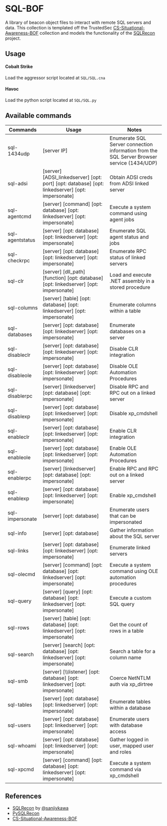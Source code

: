 # SQL-BOF
A library of beacon object files to interact with remote SQL servers and data. This collection is templated off the TrustedSec [CS-Situational-Awareness-BOF](https://github.com/trustedsec/CS-Situational-Awareness-BOF) collection and models the functionality of the [SQLRecon](https://github.com/skahwah/SQLRecon) project.

## Usage
#### Cobalt Strike
Load the aggressor script located at `SQL/SQL.cna`

#### Havoc
Load the python script located at `SQL/SQL.py`

## Available commands
|Commands|Usage|Notes|
|--------|-----|-----|
|sql-1434udp|[server IP] |Enumerate SQL Server connection information from the SQL Server Browser service (1434/UDP) |
|sql-adsi|[server] [ADSI_linkedserver] [opt: port] [opt: database] [opt: linkedserver] [opt: impersonate] |Obtain ADSI creds from ADSI linked server |
|sql-agentcmd |[server] [command] [opt: database] [opt: linkedserver] [opt: impersonate] |Execute a system command using agent jobs |
|sql-agentstatus |[server] [opt: database] [opt: linkedserver] [opt: impersonate] |Enumerate SQL agent status and jobs |
|sql-checkrpc |[server] [opt: database] [opt: linkedserver] [opt: impersonate] |Enumerate RPC status of linked servers |
|sql-clr |[server] [dll_path] [function] [opt: database] [opt: linkedserver] [opt: impersonate] |Load and execute .NET assembly in a stored procedure |
|sql-columns |[server] [table] [opt: database] [opt: linkedserver] [opt: impersonate] |Enumerate columns within a table |
|sql-databases |[server] [opt: database] [opt: linkedserver] [opt: impersonate] |Enumerate databases on a server|
|sql-disableclr |[server] [opt: database] [opt: linkedserver] [opt: impersonate] |Disable CLR integration |
|sql-disableole |[server] [opt: database] [opt: linkedserver] [opt: impersonate] |Disable OLE Automation Procedures |
|sql-disablerpc |[server] [linkedserver] [opt: database] [opt: impersonate] |Disable RPC and RPC out on a linked server |
|sql-disablexp |[server] [opt: database] [opt: linkedserver] [opt: impersonate] |Disable xp_cmdshell |
|sql-enableclr |[server] [opt: database] [opt: linkedserver] [opt: impersonate] |Enable CLR integration |
|sql-enableole |[server] [opt: database] [opt: linkedserver] [opt: impersonate] |Enable OLE Automation Procedures |
|sql-enablerpc |[server] [linkedserver] [opt: database] [opt: impersonate] |Enable RPC and RPC out on a linked server |
|sql-enablexp |[server] [opt: database] [opt: linkedserver] [opt: impersonate] |Enable xp_cmdshell |
|sql-impersonate |[server] [opt: database] |Enumerate users that can be impersonated |
|sql-info |[server] [opt: database] |Gather information about the SQL server |
|sql-links |[server] [opt: database] [opt: linkedserver] [opt: impersonate] |Enumerate linked servers |
|sql-olecmd |[server] [command] [opt: database] [opt: linkedserver] [opt: impersonate] |Execute a system command using OLE automation procedures |
|sql-query |[server] [query] [opt: database] [opt: linkedserver] [opt: impersonate] |Execute a custom SQL query |
|sql-rows |[server] [table] [opt: database] [opt: linkedserver] [opt: impersonate] |Get the count of rows in a table |
|sql-search |[server] [search] [opt: database] [opt: linkedserver] [opt: impersonate] |Search a table for a column name |
|sql-smb |[server] [\\\\listener] [opt: database] [opt: linkedserver] [opt: impersonate] |Coerce NetNTLM auth via xp_dirtree |
|sql-tables |[server] [opt: database] [opt: linkedserver] [opt: impersonate] |Enumerate tables within a database |
|sql-users |[server] [opt: database] [opt: linkedserver] [opt: impersonate] |Enumerate users with database access |
|sql-whoami |[server] [opt: database] [opt: linkedserver] [opt: impersonate] |Gather logged in user, mapped user and roles |
|sql-xpcmd |[server] [command] [opt: database] [opt: linkedserver] [opt: impersonate] |Execute a system command via xp_cmdshell |

## References
- [SQLRecon](https://github.com/skahwah/SQLRecon) by [@sanjivkawa](https://twitter.com/sanjivkawa)
- [PySQLRecon](https://github.com/Tw1sm/PySQLRecon)
- [CS-Situational-Awareness-BOF](https://github.com/trustedsec/CS-Situational-Awareness-BOF)
